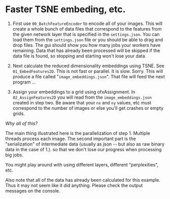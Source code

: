 # Faster TSNE embeding, etc.

1. First use `00_BatchFeatureEncoder` to encode all of your images. This will create a whole bunch of data files that correspond to the features from the given network layer that is specified in the `settings.json`.  You can load them from the `settings.json` file or you should be able to drag and drop files.  The gui should show you how many jobs your workers have remaining.  Data that has already been processed will be skipped if the data file is found, so stopping and starting won't lose your data.

2. Next calculate the reduced dimensionality embeddings using TSNE.  See `01_EmbedFeatures2D`.  This is not fast or parallel.  It is slow.  Sorry.  This will produce a file called "`image_embeddings.json`". That file will feed the next program ...

3.  Assign your embeddings to a grid using ofxAssignment. In `02_AssignFeatures2D` you will read from the `image_embeddings.json` created in step two.  Be aware that your `nx` and `ny` values, etc must correspond to the number of images or else you'll get crashes or empty grids.

_Why all of this?_

The main thing illustrated here is the parallelization of step 1.  Multiple threads process each image.  The second important part is the "serialization" of intermediate data (usually as json -- but also as raw binary data in the case of 1.). so that we don't lose our progress when processing big jobs.

You might play around with using different layers, different "perplexities", etc.

Also note that all of the data has already been calculated for this example.  Thus it may not seem like it did anything.  Please check the output messages on the console.

